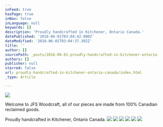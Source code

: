 ```yaml
---
inFeed: true
hasPage: true
inNav: false
inLanguage: null
keywords: []
description: 'Proudly handcrafted in Kitchener, Ontario Canada.'
datePublished: '2016-06-01T03:04:42.000Z'
dateModified: '2016-06-01T03:04:37.302Z'
title: ''
author: []
sourcePath: _posts/2016-06-01-proudly-handcrafted-in-kitchener-ontario-canada.md
authors: []
publisher: null
starred: false
url: proudly-handcrafted-in-kitchener-ontario-canada/index.html
_type: Article

---
```

![](https://the-grid-user-content.s3-us-west-2.amazonaws.com/59ab0697-7327-4aab-8383-df8284789706.jpg)

Welcome to JFS Woodcraft, all of our pieces are made from 100% Canadian reclaimed goods. 

Proudly handcrafted in Kitchener, Ontario Canada.
![](https://the-grid-user-content.s3-us-west-2.amazonaws.com/87287a56-cb93-45fb-9e0e-0742073049e5.jpg)
![](https://the-grid-user-content.s3-us-west-2.amazonaws.com/0a90aab1-4a74-4cb4-9c92-ea4cc6bb4f9a.jpg)
![](https://the-grid-user-content.s3-us-west-2.amazonaws.com/97f953b6-d286-440b-b2c0-291116dab77b.jpg)
![](https://the-grid-user-content.s3-us-west-2.amazonaws.com/f1404a36-9cc4-4c0c-a94b-da527b964fed.jpg)
![](https://the-grid-user-content.s3-us-west-2.amazonaws.com/0801e984-d2c2-4db2-a5fd-8c5841f20fb0.jpg)
![](https://the-grid-user-content.s3-us-west-2.amazonaws.com/89f602c5-c029-426f-9b1a-b189982a7aa6.jpg)